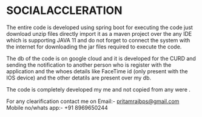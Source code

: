 # SOCIALACCLERATION

The entire code is developed using spring boot for executing the code just download unzip files directly import it as a maven project over the any IDE which is supporting JAVA 11 and do not forget to connect the system with the internet for downloading the jar files required to execute the code.

The db of the code is on google cloud and it is  developed for the CURD and sending the notification to another person who is register with the application and the whoes details like FaceTime id (only present with the IOS device) and the other detatils are present over my db. 


The code is completely developed my me and not copied from any were .

For any clearification contact me on 
Email:- pritamrajbps@gmail.com
Mobile no/whats app:- +91 8969650244
